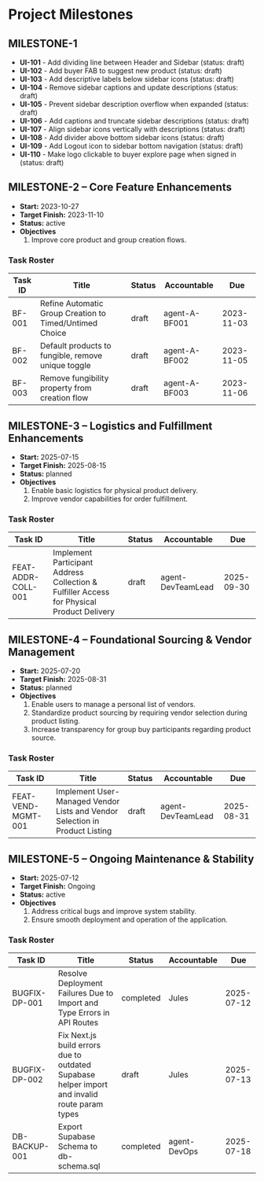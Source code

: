 # Project Milestones

## MILESTONE-1
- **UI-101** - Add dividing line between Header and Sidebar (status: draft)
- **UI-102** - Add buyer FAB to suggest new product (status: draft)
- **UI-103** - Add descriptive labels below sidebar icons (status: draft)
- **UI-104** - Remove sidebar captions and update descriptions (status: draft)
- **UI-105** - Prevent sidebar description overflow when expanded (status: draft)
- **UI-106** - Add captions and truncate sidebar descriptions (status: draft)
- **UI-107** - Align sidebar icons vertically with descriptions (status: draft)
- **UI-108** - Add divider above bottom sidebar icons (status: draft)
- **UI-109** - Add Logout icon to sidebar bottom navigation (status: draft)
- **UI-110** - Make logo clickable to buyer explore page when signed in (status: draft)

## MILESTONE-2 – Core Feature Enhancements
- **Start:** 2023-10-27
- **Target Finish:** 2023-11-10
- **Status:** active
- **Objectives**
  1. Improve core product and group creation flows.
### Task Roster
| Task ID | Title                                                  | Status | Accountable     | Due        |
|---------|--------------------------------------------------------|--------|-----------------|------------|
| BF-001  | Refine Automatic Group Creation to Timed/Untimed Choice | draft  | agent-A-BF001   | 2023-11-03 |
| BF-002  | Default products to fungible, remove unique toggle      | draft  | agent-A-BF002   | 2023-11-05 |
| BF-003  | Remove fungibility property from creation flow          | draft  | agent-A-BF003   | 2023-11-06 |

## MILESTONE-3 – Logistics and Fulfillment Enhancements
- **Start:** 2025-07-15
- **Target Finish:** 2025-08-15
- **Status:** planned
- **Objectives**
  1. Enable basic logistics for physical product delivery.
  2. Improve vendor capabilities for order fulfillment.
### Task Roster
| Task ID             | Title                                                                                     | Status | Accountable        | Due        |
|---------------------|-------------------------------------------------------------------------------------------|--------|--------------------|------------|
| FEAT-ADDR-COLL-001  | Implement Participant Address Collection & Fulfiller Access for Physical Product Delivery | draft  | agent-DevTeamLead  | 2025-09-30 |

## MILESTONE-4 – Foundational Sourcing & Vendor Management
- **Start:** 2025-07-20
- **Target Finish:** 2025-08-31
- **Status:** planned
- **Objectives**
  1. Enable users to manage a personal list of vendors.
  2. Standardize product sourcing by requiring vendor selection during product listing.
  3. Increase transparency for group buy participants regarding product source.
### Task Roster
| Task ID            | Title                                                                          | Status | Accountable        | Due        |
|--------------------|--------------------------------------------------------------------------------|--------|--------------------|------------|
| FEAT-VEND-MGMT-001 | Implement User-Managed Vendor Lists and Vendor Selection in Product Listing      | draft  | agent-DevTeamLead  | 2025-08-31 |

## MILESTONE-5 – Ongoing Maintenance & Stability
- **Start:** 2025-07-12
- **Target Finish:** Ongoing
- **Status:** active
- **Objectives**
  1. Address critical bugs and improve system stability.
  2. Ensure smooth deployment and operation of the application.
### Task Roster
| Task ID      | Title                                                               | Status    | Accountable | Due        |
|--------------|---------------------------------------------------------------------|-----------|-------------|------------|
| BUGFIX-DP-001 | Resolve Deployment Failures Due to Import and Type Errors in API Routes | completed | Jules       | 2025-07-12 |
| BUGFIX-DP-002 | Fix Next.js build errors due to outdated Supabase helper import and invalid route param types | draft | Jules | 2025-07-13 |
| DB-BACKUP-001 | Export Supabase Schema to db-schema.sql | completed | agent-DevOps | 2025-07-18 |
